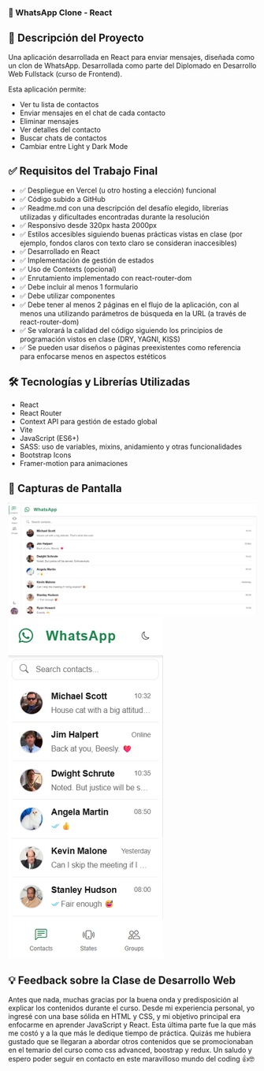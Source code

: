 ### 📱 WhatsApp Clone - React

## 🚀 Descripción del Proyecto

Una aplicación desarrollada en React para enviar mensajes, diseñada como un clon de WhatsApp. Desarrollada como parte del Diplomado en Desarrollo Web Fullstack (curso de Frontend).

Esta aplicación permite:
- Ver tu lista de contactos  
- Enviar mensajes en el chat de cada contacto  
- Eliminar mensajes  
- Ver detalles del contacto  
- Buscar chats de contactos
- Cambiar entre Light y Dark Mode 

## ✅ Requisitos del Trabajo Final

- ✅ Despliegue en Vercel (u otro hosting a elección) funcional  
- ✅ Código subido a GitHub  
- ✅ Readme.md con una descripción del desafío elegido, librerías utilizadas y dificultades encontradas durante la resolución  
- ✅ Responsivo desde 320px hasta 2000px  
- ✅ Estilos accesibles siguiendo buenas prácticas vistas en clase (por ejemplo, fondos claros con texto claro se consideran inaccesibles)  
- ✅ Desarrollado en React  
- ✅ Implementación de gestión de estados  
- ✅ Uso de Contexts (opcional)  
- ✅ Enrutamiento implementado con react-router-dom  
- ✅ Debe incluir al menos 1 formulario  
- ✅ Debe utilizar componentes  
- ✅ Debe tener al menos 2 páginas en el flujo de la aplicación, con al menos una utilizando parámetros de búsqueda en la URL (a través de react-router-dom)  
- ✅ Se valorará la calidad del código siguiendo los principios de programación vistos en clase (DRY, YAGNI, KISS)  
- ✅ Se pueden usar diseños o páginas preexistentes como referencia para enfocarse menos en aspectos estéticos  

## 🛠️ Tecnologías y Librerías Utilizadas

- React  
- React Router  
- Context API para gestión de estado global  
- Vite  
- JavaScript (ES6+)  
- SASS: uso de variables, mixins, anidamiento y otras funcionalidades  
- Bootstrap Icons  
- Framer-motion para animaciones  

## 📸 Capturas de Pantalla

![screenshot desktop](image.png)
![screenshot mobile](image-1.png)

## 💡 Feedback sobre la Clase de Desarrollo Web

Antes que nada, muchas gracias por la buena onda y predisposición al explicar los contenidos durante el curso. Desde mi experiencia personal, yo ingresé con una base sólida en HTML y CSS, y mi objetivo principal era enfocarme en aprender JavaScript y React. Esta última parte fue la que más me costó y a la que más le dedique tiempo de práctica. Quizás me hubiera gustado que se llegaran a abordar otros contenidos que se promocionaban en el temario del curso como css advanced, boostrap y redux. Un saludo y espero poder seguir en contacto en este maravilloso mundo del coding 👍🤓
